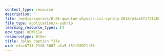 ```yaml
---
content_type: resource
description: ''
file: /media/courses/8-06-quantum-physics-iii-spring-2018/e3ae871f21265087a1a9f51f90971f36_gXj4irGhxuo.vtt
file_type: application/x-subrip
learning_resource_types: []
ocw_type: OCWFile
resourcetype: Other
title: 3play caption file
uid: e3ae871f-2126-5087-a1a9-f51f90971f36
---
```

